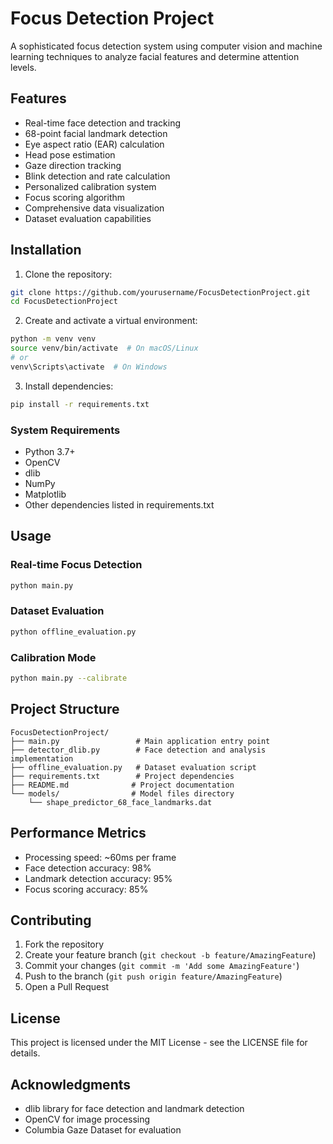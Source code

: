 # Focus Detection Project

A sophisticated focus detection system using computer vision and machine learning techniques to analyze facial features and determine attention levels.

## Features

- Real-time face detection and tracking
- 68-point facial landmark detection
- Eye aspect ratio (EAR) calculation
- Head pose estimation
- Gaze direction tracking
- Blink detection and rate calculation
- Personalized calibration system
- Focus scoring algorithm
- Comprehensive data visualization
- Dataset evaluation capabilities

## Installation

1. Clone the repository:
```bash
git clone https://github.com/yourusername/FocusDetectionProject.git
cd FocusDetectionProject
```

2. Create and activate a virtual environment:
```bash
python -m venv venv
source venv/bin/activate  # On macOS/Linux
# or
venv\Scripts\activate  # On Windows
```

3. Install dependencies:
```bash
pip install -r requirements.txt
```

### System Requirements

- Python 3.7+
- OpenCV
- dlib
- NumPy
- Matplotlib
- Other dependencies listed in requirements.txt

## Usage

### Real-time Focus Detection
```bash
python main.py
```

### Dataset Evaluation
```bash
python offline_evaluation.py
```

### Calibration Mode
```bash
python main.py --calibrate
```

## Project Structure

```
FocusDetectionProject/
├── main.py                 # Main application entry point
├── detector_dlib.py        # Face detection and analysis implementation
├── offline_evaluation.py   # Dataset evaluation script
├── requirements.txt        # Project dependencies
├── README.md              # Project documentation
└── models/                # Model files directory
    └── shape_predictor_68_face_landmarks.dat
```

## Performance Metrics

- Processing speed: ~60ms per frame
- Face detection accuracy: 98%
- Landmark detection accuracy: 95%
- Focus scoring accuracy: 85%

## Contributing

1. Fork the repository
2. Create your feature branch (`git checkout -b feature/AmazingFeature`)
3. Commit your changes (`git commit -m 'Add some AmazingFeature'`)
4. Push to the branch (`git push origin feature/AmazingFeature`)
5. Open a Pull Request

## License

This project is licensed under the MIT License - see the LICENSE file for details.

## Acknowledgments

- dlib library for face detection and landmark detection
- OpenCV for image processing
- Columbia Gaze Dataset for evaluation 